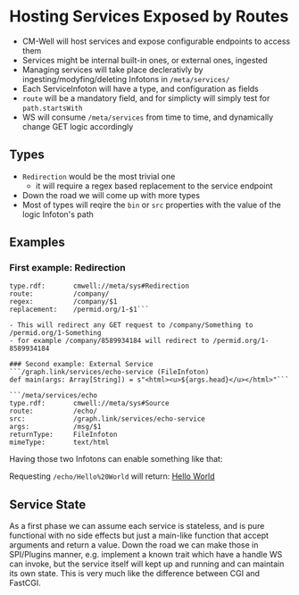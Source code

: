 




# Hosting Services Exposed by Routes


- CM-Well will host services and expose configurable endpoints to access them
- Services might be internal built-in ones, or external ones, ingested
- Managing services will take place declerativly by ingesting/modyfing/deleting Infotons in `/meta/services/`
- Each ServiceInfoton will have a type, and configuration as fields
- `route` will be a mandatory field, and for simplicty will simply test for `path.startsWith`
- WS will consume `/meta/services` from time to time, and dynamically change GET logic accordingly

## Types
- `Redirection` would be the most trivial one
    - it will require a regex based replacement to the service endpoint
- Down the road we will come up with more types
- Most of types will reqire the `bin` or `src` properties with the value of the logic Infoton's path

## Examples

### First example: Redirection
```/meta/services/company
type.rdf:		cmwell://meta/sys#Redirection
route:			/company/
regex:			/company/$1
replacement:	/permid.org/1-$1```

- This will redirect any GET request to /company/Something to /permid.org/1-Something
- for example /company/8589934184 will redirect to /permid.org/1-8589934184

### Second example: External Service
```/graph.link/services/echo-service (FileInfoton)
def main(args: Array[String]) = s"<html><u>${args.head}</u></html>"```

```/meta/services/echo
type.rdf:		cmwell://meta/sys#Source
route:			/echo/
src:			/graph.link/services/echo-service
args:			/msg/$1
returnType:		FileInfoton
mimeType:		text/html
```

Having those two Infotons can enable something like that:

Requesting `/echo/Hello%20World` will return: <u>Hello World</u>

## Service State
As a first phase we can assume each service is stateless, and is pure functional with no side effects but just a main-like function that accept arguments and return a value. Down the road we can make those in SPI/Plugins manner, e.g. implement a known trait which have a handle WS can invoke, but the service itself will kept up and running and can maintain its own state. This is very much like the difference between CGI and FastCGI.
